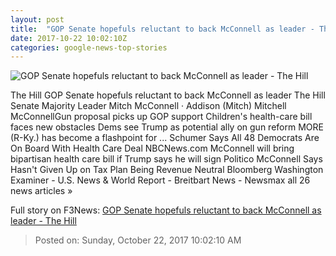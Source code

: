 ```yaml
---
layout: post
title:  "GOP Senate hopefuls reluctant to back McConnell as leader - The Hill"
date: 2017-10-22 10:02:10Z
categories: google-news-top-stories
---
```


![GOP Senate hopefuls reluctant to back McConnell as leader - The Hill](http://thehill.com/sites/default/files/mcconnellmitch_100317cf.jpg)

The Hill GOP Senate hopefuls reluctant to back McConnell as leader The Hill Senate Majority Leader Mitch McConnell · Addison (Mitch) Mitchell McConnellGun proposal picks up GOP support Children's health-care bill faces new obstacles Dems see Trump as potential ally on gun reform MORE (R-Ky.) has become a flashpoint for ... Schumer Says All 48 Democrats Are On Board With Health Care Deal NBCNews.com McConnell will bring bipartisan health care bill if Trump says he will sign Politico McConnell Says Hasn't Given Up on Tax Plan Being Revenue Neutral Bloomberg Washington Examiner - U.S. News & World Report - Breitbart News - Newsmax all 26 news articles »


Full story on F3News: [GOP Senate hopefuls reluctant to back McConnell as leader - The Hill](http://www.f3nws.com/n/CYQmgD)

> Posted on: Sunday, October 22, 2017 10:02:10 AM
